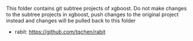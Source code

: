 This folder contains git subtree projects of xgboost.
Do not make changes to the subtree projects in xgboost,
push changes to the original project instead and changes will be pulled back to this folder

* rabit: https://github.com/tqchen/rabit

